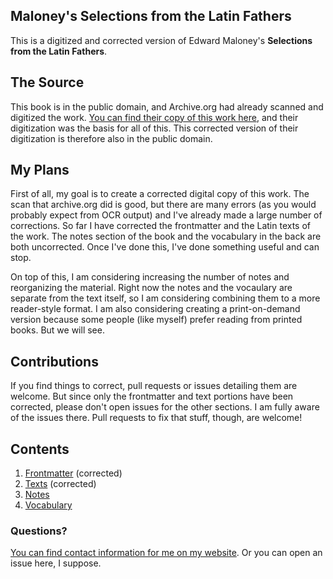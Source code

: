 ## Maloney's Selections from the Latin Fathers

This is a digitized and corrected version of Edward Maloney's **Selections from the Latin Fathers**.

## The Source

This book is in the public domain, and Archive.org had already scanned and digitized the work. [You can find their copy of this work here](https://archive.org/details/selectionsfromla00malorich), and their digitization was the basis for all of this. This corrected version of their digitization is therefore also in the public domain.

## My Plans

First of all, my goal is to create a corrected digital copy of this work. The scan that archive.org did is good, but there are many errors (as you would probably expect from OCR output) and I've already made a large number of corrections. So far I have corrected the frontmatter and the Latin texts of the work. The notes section of the book and the vocabulary in the back are both uncorrected. Once I've done this, I've done something useful and can stop.

On top of this, I am considering increasing the number of notes and reorganizing the material. Right now the notes and the vocaulary are separate from the text itself, so I am considering combining them to a more reader-style format. I am also considering creating a print-on-demand version because some people (like myself) prefer reading from printed books. But we will see.

## Contributions

If you find things to correct, pull requests or issues detailing them are welcome. But since only the frontmatter and text portions have been corrected, please don't open issues for the other sections. I am fully aware of the issues there. Pull requests to fix that stuff, though, are welcome!

## Contents

1. [Frontmatter](/maloney-selections-from-the-latin-fathers/original/frontmatter) (corrected)
2. [Texts](/maloney-selections-from-the-latin-fathers/original/text) (corrected)
3. [Notes](/maloney-selections-from-the-latin-fathers/original/notes)
4. [Vocabulary](/maloney-selections-from-the-latin-fathers/original/vocabulary)

### Questions?

[You can find contact information for me on my website](http://ericsowell.com/contact). Or you can open an issue here, I suppose.
